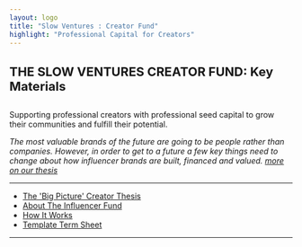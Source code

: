 ```yaml
---
layout: logo
title: "Slow Ventures : Creator Fund"
highlight: "Professional Capital for Creators"
---
```


<h4 style="font-size: 22px">THE SLOW VENTURES CREATOR FUND:  Key Materials</h4> 

Supporting professional creators with professional seed capital to grow their communities and fulfill their potential.

*The most valuable brands of the future are going to be people rather than companies.  However, in order to get to a future a few key things need to change about how influencer brands are built, financed and valued. [more on our thesis](http://influence.slow.co/thesis)*

<hr>

<ul>
  <li><a href="http://influence.slow.co/thesis/">The 'Big Picture' Creator Thesis</a></li>
  <li><a href="#if">About The Influencer Fund</a></li>
  <li><a href="#how">How It Works</a></li>  
  <li><a href="http://influence.slow.co/Creator-Term-Sheet-v0.1.pdf">Template Term Sheet</a></li>
</ul>

<hr>
  







